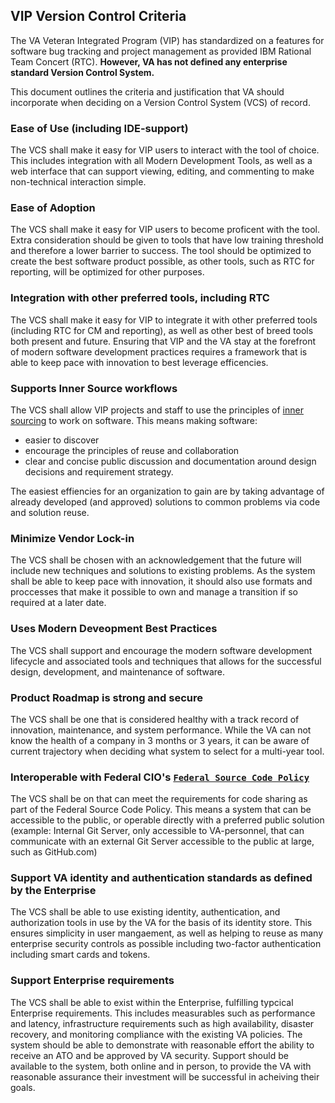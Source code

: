 ## VIP Version Control Criteria

The VA Veteran Integrated Program (VIP) has standardized on a features for software bug tracking and project management as provided IBM Rational Team Concert (RTC). __However, VA has not defined any enterprise standard Version Control System.__

This document outlines the criteria and justification that VA should incorporate when deciding on a Version Control System (VCS) of record.

### Ease of Use (including IDE-support)
The VCS shall make it easy for VIP users to interact with the tool of choice. This includes integration with all Modern Development Tools, as well as a web interface that can support viewing, editing, and commenting to make non-technical interaction simple.

### Ease of Adoption
The VCS shall make it easy for VIP users to become proficent with the tool. Extra consideration should be given to tools that have low training threshold and therefore a lower barrier to success. The tool should be optimized to create the best software product possible, as other tools, such as RTC for reporting, will be optimized for other purposes.

### Integration with other preferred tools, including RTC
The VCS shall make it easy for VIP to integrate it with other preferred tools (including RTC for CM and reporting), as well as other best of breed tools both present and future. Ensuring that VIP and the VA stay at the forefront of modern software development practices requires a framework that is able to keep pace with innovation to best leverage efficencies.

### Supports Inner Source workflows
The VCS shall allow VIP projects and staff to use the principles of [inner sourcing](http://www.oreilly.com/programming/free/getting-started-with-innersource.csp) to work on software. This means making software:
* easier to discover
* encourage the principles of reuse and collaboration
* clear and concise public discussion and documentation around design decisions and requirement strategy. 
 
The easiest effiencies for an organization to gain are by taking advantage of already developed (and approved) solutions to common problems via code and solution reuse.

### Minimize Vendor Lock-in
The VCS shall be chosen with an acknowledgement that the future will include new techniques and solutions to existing problems. As the system shall be able to keep pace with innovation, it should also use formats and proccesses that make it possible to own and manage a transition if so required at a later date.

### Uses Modern Deveopment Best Practices
The VCS shall support and encourage the modern software development lifecycle and associated tools and techniques that allows for the successful design, development, and maintenance of software. 

### Product Roadmap is strong and secure
The VCS shall be one that is considered healthy with a track record of innovation, maintenance, and system performance. While the VA can not know the health of a company in 3 months or 3 years, it can be aware of current trajectory when deciding what system to select for a multi-year tool.

### Interoperable with Federal CIO's [`Federal Source Code Policy`](sourcecode.cio.gov)
The VCS shall be on that can meet the requirements for code sharing as part of the Federal Source Code Policy. This means a system that can be accessible to the public, or operable directly with a preferred public solution (example: Internal Git Server, only accessible to VA-personnel, that can communicate with an external Git Server accessible to the public at large, such as GitHub.com)

### Support VA identity and authentication standards as defined by the Enterprise
The VCS shall be able to use existing identity, authentication, and authorization tools in use by the VA for the basis of its identity store. This ensures simplicity in user mangaement, as well as helping to reuse as many enterprise security controls as possible including two-factor authentication including smart cards and tokens.

### Support Enterprise requirements
The VCS shall be able to exist within the Enterprise, fulfilling typcical Enterprise requirements. This includes measurables such as performance and latency, infrastructure requirements such as high availability, disaster recovery, and monitoring compliance with the existing VA policies. The system should be able to demonstrate with reasonable effort the ability to receive an ATO and be approved by VA security. Support should be available to the system, both online and in person, to provide the VA with reasonable assurance their investment will be successful in acheiving their goals.

